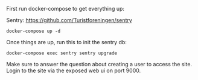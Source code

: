 First run docker-compose to get everything up:

Sentry: https://github.com/Turistforeningen/sentry

```
docker-compose up -d
```

Once things are up, run this to init the sentry db:
```
docker-compose exec sentry sentry upgrade
```
Make sure to answer the question about creating a user to access the site.
Login to the site via the exposed web ui on port 9000.
